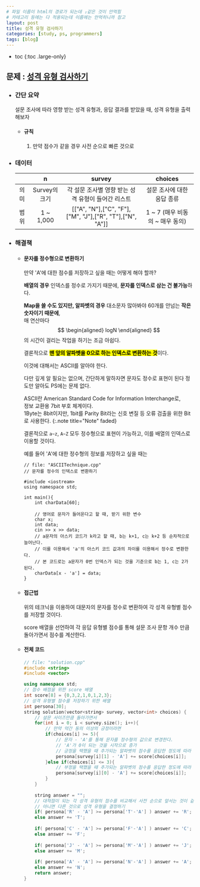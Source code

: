 ```yaml
---
# 파일 이름이 html의 경로가 되는데 ₂같은 것이 안먹힘
# 카테고리 등에는 다 적용되는데 이름에는 안먹히니까 참고
layout: post
title: 성격 유형 검사하기
categories: [study, ps, programmers]
tags: [blog]
---
```


- toc
{:toc .large-only}

## 문제 : [성격 유형 검사하기](https://school.programmers.co.kr/learn/courses/30/lessons/118666?language=cpp)

+ ### 간단 요약
    설문 조사에 따라 영향 받는 성격 유형과, 응답 결과를 받았을 때, 성격 유형을 출력해보자

    + #### 규칙
        1. 만약 점수가 같을 경우 사전 순으로 빠른 것으로 

+ ### 데이터

  |   |n|survey|choices|
  |:--:|:--:|:--:|:--:|
  |의미|Survey의 크기|각 설문 조사별 영향 받는 성격 유형이 들어간 리스트|설문 조사에 대한 응답 종류|
  |범위|1 ~ 1,000|[["A", "N"],["C", "F"],["M", "J"],["R", "T"],["N", "A"]]|1 ~ 7 (매우 비동의 ~ 매우 동의)|

+ ### 해결책
    + #### 문자를 정수형으로 변환하기
        만약 'A'에 대한 점수를 저장하고 싶을 때는 어떻게 해야 할까?

        **배열의 경우** 인덱스를 정수로 가지기 때문에, **문자를 인덱스로 삼는 건 불가능**하다.

        **Map을 쓸 수도 있지만, 알파벳의 경우** 대소문자 많아봐야 60개를 안넘는 **작은 숫자이기 때문에**,    
        매 연산마다 $$
          \begin{aligned}
            logN
          \end{aligned}
        $$
        의 시간이 걸리는 작업을 하기는 조금 아쉽다.

        결론적으로 <mark>**맨 앞의 알파벳을 0으로 하는 인덱스로 변환하는 것**</mark>이다.

        이것에 대해서는 ASCII를 알아야 한다.

        다만 깊게 알 필요는 없으며, 간단하게 말하자면 문자도 정수로 표현이 된다 정도만 알아도 PS에는 문제 없다.
        
        ASCII란 American Standard Code for Information Interchange로,    
        정보 교환용 7bit 부호 체계이다.    
        1Byte는 8bit이지만, 1bit를 Parity Bit라는 신호 변질 등 오류 검출을 위한 Bit로 사용한다.
        {:.note title="Note" faded}

        결론적으로 `a~z`, `A~Z` 모두 정수형으로 표현이 가능하고, 이를 배열의 인덱스로 이용할 것이다.

        예를 들어 'A'에 대한 정수형의 정보를 저장하고 싶을 때는
        ~~~
        // file: "ASCIITechnique.cpp"
        // 문자를 정수의 인덱스로 변환하기

        #include <iostream>
        using namespace std;

        int main(){
            int charData[60];

            // 영어로 문자가 들어온다고 할 때, 받기 위한 변수 
            char x;
            int data;
            cin >> x >> data;
            // a문자의 아스키 코드가 k라고 할 때, b는 k+1, c는 k+2 등 순차적으로 늘어난다.
            // 이를 이용해서 'a'의 아스키 코드 값과의 차이를 이용해서 정수로 변환한다.
            // 본 코드로는 a문자가 0번 인덱스가 되는 것을 기준으로 b는 1, c는 2가 된다.
            charData[x - 'a'] = data;
        }
        ~~~

    + #### 접근법
        위의 테크닉을 이용하여 대문자의 문자를 정수로 변환하여 각 성격 유형별 점수를 저장할 것이다.

        score 배열을 선언하여 각 응답 유형별 점수를 통해 설문 조사 문항 개수 만큼 돌아가면서 점수를 계산한다.

    + #### 전체 코드
        ~~~c++
        // file: "solution.cpp"
        #include <string>
        #include <vector>

        using namespace std;
        // 점수 배점을 위한 score 배열
        int score[8] = {0,3,2,1,0,1,2,3};
        // 성격 유형별 점수를 저장하기 위한 배열
        int persona[30];
        string solution(vector<string> survey, vector<int> choices) {
            // 설문 사이즈만큼 돌아가면서
            for(int i = 0; i < survey.size(); i++){
                // 만약 약간 동의 이상의 긍정이라면
                if(choices[i] >= 5){
                    // 문자 - 'A'를 통해 문자를 정수형의 값으로 변경한다.
                    // 'A'가 0이 되는 것을 시작으로 증가
                    // 긍정을 택했을 때 추가되는 알파벳의 점수를 응답한 정도에 따라 추가
                    persona[survey[i][1] - 'A'] += score[choices[i]];
                }else if(choices[i] <= 3){
                    // 부정을 택했을 때 추가되는 알파벳의 점수를 응답한 정도에 따라 추가
                    persona[survey[i][0] - 'A'] += score[choices[i]];
                }
            }
            
            string answer = "";
            // 대척점이 되는 각 성격 유형의 점수를 비교해서 사전 순으로 앞서는 것이 같거나 크다면 그것으로
            // 아니면 다른 것으로 성격 유형을 결정하기
            if( persona['R' - 'A'] >= persona['T'-'A'] ) answer += 'R';
            else answer += 'T';
            
            if( persona['C' - 'A'] >= persona['F'-'A'] ) answer += 'C';
            else answer += 'F';
            
            if( persona['J' - 'A'] >= persona['M'-'A'] ) answer += 'J';
            else answer += 'M';
            
            if( persona['A' - 'A'] >= persona['N'-'A'] ) answer += 'A';
            else answer += 'N';
            return answer;
        }
        ~~~